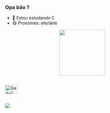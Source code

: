 ### Opa bão ?

- 🌱 Estou estudando C
- 😄 Pronomes: ele/dele

<p align="center">
  <a href="https://github.com/Gedsonfa">
  <img height="150cm" src="https://github-readme-stats.vercel.app/api/top-langs/?username=Gedsonfa&layout=compact&langs_count=7&theme=dracula"/>
</p>

<div style="display: inline_block"><br>

<img align="center" alt="Ged-C" height="30" width="40" src="https://cdn.jsdelivr.net/gh/devicons/devicon/icons/c/c-original.svg">

</div>

##

<div>
<a href="https://www.linkedin.com/in/gedson-fernandes-17b082239" target="_blank"><img src="https://img.shields.io/badge/LinkedIn-0077B5?style=for-the-badge&logo=linkedin&logoColor=white" target="_blank"></a>
</div>
